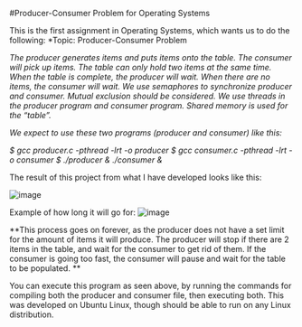#Producer-Consumer Problem for Operating Systems

This is the first assignment in Operating Systems, which wants us to do the following:
*Topic: Producer-Consumer Problem

*The producer generates items and puts items onto the table. The consumer will pick up items. The table can only hold two items at the same time. When the table is complete, the producer will wait. When there are no items, the consumer will wait. We use semaphores to synchronize producer and consumer.  Mutual exclusion should be considered. We use threads in the producer program and consumer program. Shared memory is used for the “table”.*

*We expect to use these two programs (producer and consumer) like this:*

*$ gcc producer.c -pthread -lrt -o producer*
*$ gcc consumer.c -pthread -lrt -o consumer*
*$ ./producer & ./consumer &*

The result of this project from what I have developed looks like this:

![image](https://user-images.githubusercontent.com/31938399/229651982-589e534b-5b88-4d6b-a639-81c15e3c3f9a.png)

Example of how long it will go for:
![image](https://user-images.githubusercontent.com/31938399/229652441-a8dd4835-2b87-4528-a6a0-1191d3678a02.png)


**This process goes on forever, as the producer does not have a set limit for the amount of items it will produce. The producer will stop if there are 2 items in the table, and wait for the consumer to get rid of them. If the consumer is going too fast, the consumer will pause and wait for the table to be populated.
**

You can execute this program as seen above, by running the commands for compiling both the producer and consumer file, then executing both. This was developed on Ubuntu Linux, though should be able to run on any Linux distribution.
